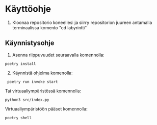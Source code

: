 # Käyttöohje

1. Kloonaa repositorio koneellesi ja siirry repositorion juureen antamalla terminaalissa komento "cd labyrintti"

## Käynnistysohje

1. Asenna riippuvuudet seuraavalla komennolla:

`` poetry install ``

2. Käynnistä ohjelma komenolla:

`` poetry run invoke start``

Tai virtuaaliympäristössä komennolla:

``python3 src/index.py``

Virtuaaliympäristöön pääset komennolla:

``poetry shell``